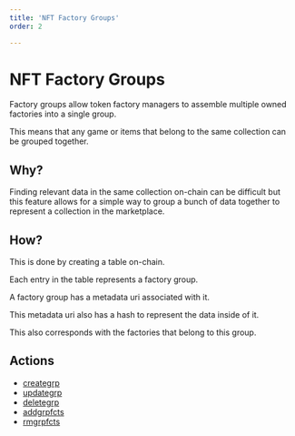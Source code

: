 ```yaml
---
title: 'NFT Factory Groups'
order: 2

---
```


# NFT Factory Groups

Factory groups allow token factory managers to assemble multiple owned factories into a single group.

This means that any game or items that belong to the same collection can be grouped together.

## Why?

Finding relevant data in the same collection on-chain can be difficult but this feature allows for a simple way to group a bunch of data together to represent a collection in the marketplace.

## How?

This is done by creating a table on-chain.

Each entry in the table represents a factory group.

A factory group has a metadata uri associated with it.

This metadata uri also has a hash to represent the data inside of it.

This also corresponds with the factories that belong to this group.

## Actions

-   [creategrp](./nft-actions/creategrp.md)
-   [updategrp](./nft-actions/updategrp.md)
-   [deletegrp](./nft-actions/deletegrp.md)
-   [addgrpfcts](./nft-actions/addgrpfcts.md)
-   [rmgrpfcts](./nft-actions/rmgrpfcts.md)
